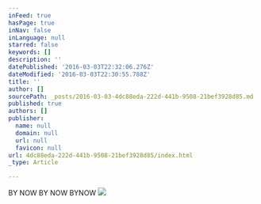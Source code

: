 ```yaml
---
inFeed: true
hasPage: true
inNav: false
inLanguage: null
starred: false
keywords: []
description: ''
datePublished: '2016-03-03T22:32:06.276Z'
dateModified: '2016-03-03T22:30:55.788Z'
title: ''
author: []
sourcePath: _posts/2016-03-03-4dc88eda-222d-441b-9508-21bef3928d85.md
published: true
authors: []
publisher:
  name: null
  domain: null
  url: null
  favicon: null
url: 4dc88eda-222d-441b-9508-21bef3928d85/index.html
_type: Article

---
```

BY NOW BY NOW BYNOW
![](https://the-grid-user-content.s3-us-west-2.amazonaws.com/e3ba099f-2284-4d55-9985-abe9a2916adc.jpg)